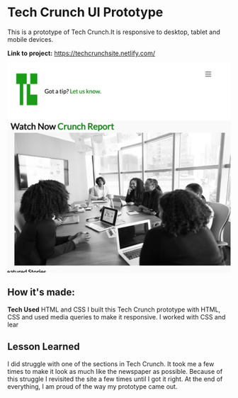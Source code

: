 # Tech Crunch UI Prototype
This is a prototype of Tech Crunch.It is responsive to desktop, tablet and mobile devices.

**Link to project:** https://techcrunchsite.netlify.com/

![alt tag](tc.png)

## How it's made:
**Tech Used** HTML and CSS
I built this Tech Crunch prototype with HTML, CSS and used media queries to make it responsive. I worked with CSS and lear

## Lesson Learned
I did struggle with one of the sections in Tech Crunch. It took me a few times to make it look as much like the newspaper as possible. Because of this struggle I revisited the site a few times until I got it right. At the end of everything, I am proud of the way my prototype came out.

